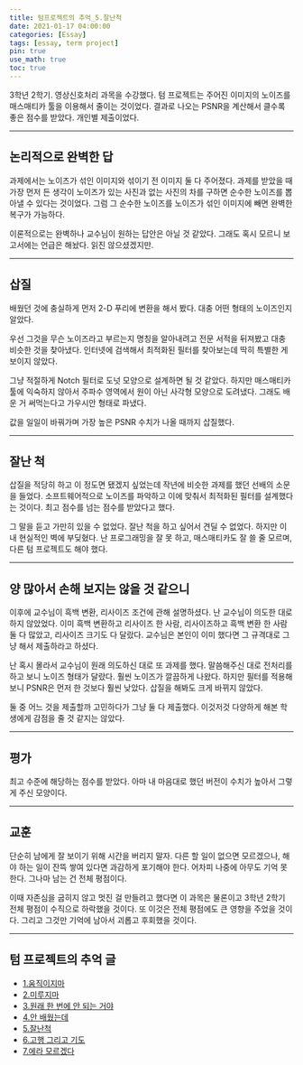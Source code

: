 ```yaml
---
title: 텀프로젝트의 추억_5.잘난척
date: 2021-01-17 04:00:00
categories: [Essay]
tags: [essay, term project]
pin: true
use_math: true
toc: true
---
```


3학년 2학기. 영상신호처리 과목을 수강했다. 텀 프로젝트는 주어진 이미지의 노이즈를 매스매티카 툴을 이용해서 줄이는 것이었다. 결과로 나오는 PSNR을 계산해서 클수록 좋은 점수를 받았다. 개인별 제출이었다.  

***

## __논리적으로 완벽한 답__

과제에서는 노이즈가 섞인 이미지와 섞이기 전 이미지 둘 다 주어졌다. 과제를 받았을 때 가장 먼저 든 생각이 노이즈가 있는 사진과 없는 사진의 차를 구하면 순수한 노이즈를 뽑아낼 수 있다는 것이었다. 그럼 그 순수한 노이즈를 노이즈가 섞인 이미지에 빼면 완벽한 복구가 가능하다.  
  
이론적으로는 완벽하나 교수님이 원하는 답안은 아닐 것 같았다. 그래도 혹시 모르니 보고서에는 언급은 해놨다. 읽진 않으셨겠지만.  

***

## __삽질__

배웠던 것에 충실하게 먼저 2-D 푸리에 변환을 해서 봤다. 대충 어떤 형태의 노이즈인지 알았다.  
  
우선 그것을 무슨 노이즈라고 부르는지 명칭을 알아내려고 전문 서적을 뒤져봤고 대충 비슷한 것을 찾아냈다. 인터넷에 검색해서 최적화된 필터를 찾아보는데 딱히 특별한 게 보이지 않았다.  
  
그냥 적절하게 Notch 필터로 도넛 모양으로 설계하면 될 것 같았다. 하지만 매스매티카 툴에 익숙하지 않아서 주파수 영역에서 원이 아닌 사각형 모양으로 도려냈다. 그래도 배운 거 써먹는다고 가우시안 형태로 파냈다.  
  
값을 일일이 바꿔가며 가장 높은 PSNR 수치가 나올 때까지 삽질했다.  

***

## __잘난 척__
  
삽질을 적당히 하고 이 정도면 됐겠지 싶었는데 작년에 비슷한 과제를 했던 선배의 소문을 들었다. 소프트웨어적으로 노이즈를 파악하고 이에 맞춰서 최적화된 필터를 설계했다는 것이다. 최고 점수를 넘는 점수를 받았다고 했다.  
  
그 말을 듣고 가만히 있을 수 없었다. 잘난 척을 하고 싶어서 견딜 수 없었다. 하지만 이내 현실적인 벽에 부딪혔다. 난 프로그래밍을 잘 못 하고, 매스매티카도 잘 쓸 줄 모르며, 다른 텀 프로젝트도 해야 했다.  

***

## __양 많아서 손해 보지는 않을 것 같으니__

이후에 교수님이 흑백 변환, 리사이즈 조건에 관해 설명하셨다. 난 교수님이 의도한 대로 하지 않았었다. 이미 흑백 변환하고 리사이즈 한 사람, 리사이즈하고 흑백 변환 한 사람 둘 다 많았고, 리사이즈 크기도 다 달랐다. 교수님은 본인이 이미 했다면 그 규격대로 그냥 해서 제출하라고 하셨다.  
  
난 혹시 몰라서 교수님이 원래 의도하신 대로 또 과제를 했다. 말씀해주신 대로 전처리를 하고 보니 노이즈 형태가 달랐다. 훨씬 노이즈가 깔끔하게 나왔다. 하지만 필터를 적용해보니 PSNR은 먼저 한 것보다 훨씬 낮았다. 삽질을 해봐도 크게 바뀌지 않았다.  
  
둘 중 어느 것을 제출할까 고민하다가 그냥 둘 다 제출했다. 이것저것 다양하게 해본 학생에게 감점을 줄 것 같지는 않았다.  

***

## __평가__

최고 수준에 해당하는 점수를 받았다. 아마 내 마음대로 했던 버전이 수치가 높아서 그렇게 주신 모양이다.

***

## __교훈__

단순히 남에게 잘 보이기 위해 시간을 버리지 말자. 다른 할 일이 없으면 모르겠으나, 해야 하는 일이 잔뜩 쌓여 있다면 과감하게 포기해야 한다. 어차피 나중에 아무도 기억 못 한다. 그나마 남는 건 전체 평점이다.  

이때 자존심을 굽히지 않고 멋진 걸 만들려고 했다면 이 과목은 물론이고 3학년 2학기 전체 평점이 수직으로 하락했을 것이다. 또 이것은 전체 평점에도 큰 영향을 주었을 것이다. 그리고 그것만 기억에 남아서 괴롭고 후회했을 것이다.

***

## __텀 프로젝트의 추억 글__

- [1.움직이지마](https://chalgx.github.io/essay/MemoriesofTermProject1)
- [2.미루지마](https://chalgx.github.io/essay/MemoriesofTermProject2)
- [3.원래 한 번에 안 되는 거야](https://chalgx.github.io/essay/MemoriesofTermProject3)
- [4.안 배웠는데](https://chalgx.github.io/essay/MemoriesofTermProject4)
- [5.잘난척](https://chalgx.github.io/essay/MemoriesofTermProject5)
- [6.고행 그리고 기도](https://chalgx.github.io/essay/MemoriesofTermProject6)
- [7.에라 모르겠다](https://chalgx.github.io/essay/MemoriesofTermProject7)
